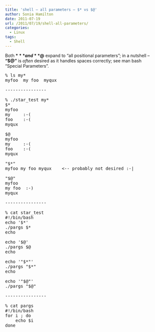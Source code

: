 ```yaml
---
title: 'shell – all parameters – $* vs $@'
author: Sonia Hamilton
date: 2011-07-19
url: /2011/07/19/shell-all-parameters/
categories:
  - Linux
tags:
  - Shell
---
```

Both **$*** and **$@** expand to &#8220;all positional parameters&#8221;; in a nutshell &#8211; **&#8220;$@&#8221;** is *often* desired as it handles spaces correctly; see man bash &#8220;Special Parameters&#8221;.

<!--more-->

<pre>% ls my*     
myfoo  my foo  myqux

----------------

% ./star_test my*
$*
myfoo
my     :-(
foo    :-(
myqux

$@
myfoo
my     :-(
foo    :-(
myqux

"$*"
myfoo my foo myqux    &lt;-- probably not desired :-|

"$@"
myfoo
my foo  :-)
myqux

----------------

% cat star_test
#!/bin/bash
echo '$*'
./pargs $*
echo

echo '$@'
./pargs $@
echo

echo '"$*"'
./pargs "$*"
echo

echo '"$@"'
./pargs "$@"

----------------

% cat pargs
#!/bin/bash
for i ; do
    echo $i
done</pre>
